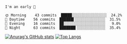<!--START_SECTION:productive-box-in-readme-->
```text
I'm an early 🐥

🌞 Morning    43 commits  █████░░░░░░░░░░░░░░░░  24.2%
🌆 Daytime    56 commits  ██████▌░░░░░░░░░░░░░░  31.5%
🌃 Evening    16 commits  █▉░░░░░░░░░░░░░░░░░░░   9.0%
🌚 Night      63 commits  ███████▍░░░░░░░░░░░░░  35.4%
```
<!--END_SECTION:productive-box-in-readme-->
[![Anurag's GitHub stats](https://github-readme-stats.vercel.app/api?username=tykeaboyloy&count_private=true&theme=vue-dark&show_icons=true)](https://github.com/anuraghazra/github-readme-stats)
[![Top Langs](https://github-readme-stats.vercel.app/api/top-langs/?username=tykeaboyloy&layout=compact&theme=vue-dark&langs_count=8)](https://github.com/anuraghazra/github-readme-stats)
